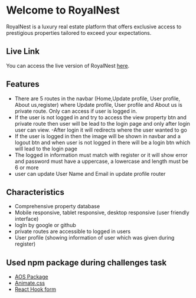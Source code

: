 # Welcome to RoyalNest

RoyalNest is a luxury real estate platform that offers exclusive access to prestigious properties tailored to exceed your expectations.

## Live Link

You can access the live version of RoyalNest [here](https://thunderous-melba-9d02c3.netlify.app/about).

## Features
- There are 5 routes in the navbar (Home,Update profile, User profile, About us,register) where Update profile, User profile and About us is private route. Only can access if user is logged in.
- If the user is not logged in and try to access the view property btn and private route then user will be lead to the login page and only after login user can view.
-After login it will redirects where the user wanted to go
- If the user is logged in then the image will be shown in navbar and a logout btn and when user is not logged in there will be a login btn which will lead to the login page
- The logged in information must match with register or it will show error and password must have a uppercase, a lowercase and length must be 6 or more
- user can update User Name and Email in update profile router

## Characteristics
- Comprehensive property database
- Mobile responsive, tablet responsive, desktop responsive (user friendly interface)
- logIn by google or github
- private routes are accessible to logged in users
- User profile (showing information of user which was given during register)

## Used npm package during challenges task
- [AOS Package](https://www.npmjs.com/package/aos)
- [Animate.css](https://animate.style/)
- [React Hook form](https://react-hook-form.com/)
